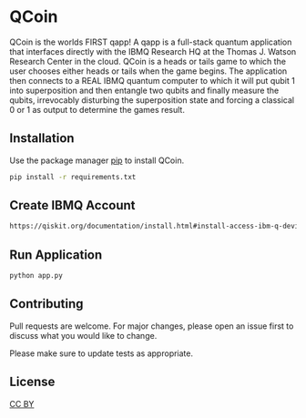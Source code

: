 # QCoin

QCoin is the worlds FIRST qapp!  A qapp is a full-stack quantum application that interfaces directly with the IBMQ Research HQ at the Thomas J. Watson Research Center in the cloud.  QCoin is a heads or tails game to which the user chooses either heads or tails when the game begins.  The application then connects to a REAL IBMQ quantum computer to which it will put qubit 1 into superposition and then entangle two qubits and finally measure the qubits, irrevocably disturbing the superposition state and forcing a classical 0 or 1 as output to determine the games result.

## Installation

Use the package manager [pip](https://pip.pypa.io/en/stable/) to install QCoin.

```bash
pip install -r requirements.txt
```

## Create IBMQ Account

```bash
https://qiskit.org/documentation/install.html#install-access-ibm-q-devices-label
```

## Run Application

```bash
python app.py
```

## Contributing
Pull requests are welcome. For major changes, please open an issue first to discuss what you would like to change.

Please make sure to update tests as appropriate.

## License
[CC BY](https://choosealicense.com/licenses/cc-by-4.0/)
